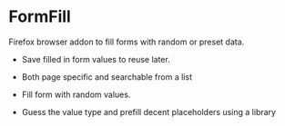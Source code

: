 # FormFill

Firefox browser addon to fill forms with random or preset data.

- Save filled in form values to reuse later.
- Both page specific and searchable from a list

- Fill form with random values.
- Guess the value type and prefill decent placeholders using a library

